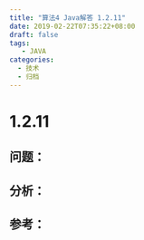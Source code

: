 ```yaml
---
title: "算法4 Java解答 1.2.11"
date: 2019-02-22T07:35:22+08:00
draft: false
tags:
   - JAVA
categories:
  - 技术
  - 归档
---
```



# 1.2.11

## 问题：


## 分析：


## 参考：


